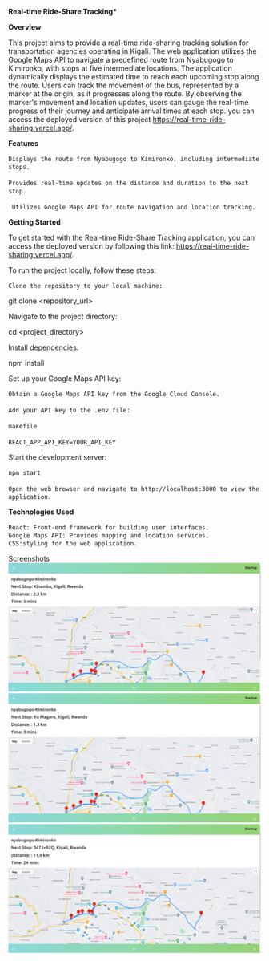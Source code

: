 **Real-time Ride-Share Tracking\***

**Overview**

This project aims to provide a real-time ride-sharing tracking solution for transportation agencies operating in Kigali. The web application utilizes the Google Maps API to navigate a predefined route from Nyabugogo to Kimironko, with stops at five intermediate locations. The application dynamically displays the estimated time to reach each upcoming stop along the route. Users can track the movement of the bus, represented by a marker at the origin, as it progresses along the route. By observing the marker's movement and location updates, users can gauge the real-time progress of their journey and anticipate arrival times at each stop. you can access the deployed version of this project https://real-time-ride-sharing.vercel.app/.

**Features**

    Displays the route from Nyabugogo to Kimironko, including intermediate stops.

    Provides real-time updates on the distance and duration to the next stop.

     Utilizes Google Maps API for route navigation and location tracking.

**Getting Started**

To get started with the Real-time Ride-Share Tracking application, you can access the deployed version by following this link: https://real-time-ride-sharing.vercel.app/.

To run the project locally, follow these steps:

    Clone the repository to your local machine:

git clone <repository_url>

Navigate to the project directory:

cd <project_directory>

Install dependencies:

npm install

Set up your Google Maps API key:

    Obtain a Google Maps API key from the Google Cloud Console.

    Add your API key to the .env file:

    makefile

    REACT_APP_API_KEY=YOUR_API_KEY

Start the development server:

    npm start

    Open the web browser and navigate to http://localhost:3000 to view the application.

**Technologies Used**

    React: Front-end framework for building user interfaces.
    Google Maps API: Provides mapping and location services.
    CSS:styling for the web application.

Screenshots
![alt text](./public/images/image-2.png)
![alt text](./public/images/image-1.png)
![alt text](./public/images/image.png)

